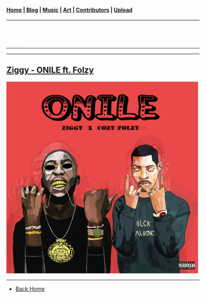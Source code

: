<head>
  <!-- Favicon -->
  <link rel="shortcut icon" href="../../favicon.ico">
  <!-- Global site tag (gtag.js) - Google Analytics -->
  <script async src="https://www.googletagmanager.com/gtag/js?id=UA-129370470-1"></script>
  <script>
    window.dataLayer = window.dataLayer || [];
    function gtag(){dataLayer.push(arguments);}
    gtag('js', new Date());

    gtag('config', 'UA-129370470-1');
  </script>
</head>

<!-- Main Links -->
#### [Home](../../index.md) | [Blog](../../blog/index.md) | [Music](../index.md) | [Art](../../art/index.md) | [Contributors](../../contributors.md) | [Upload](../../upload.md)

- - -

## [<span style="text-decoration: underline; color: #fff;">Music</span>](../index.md)

- - -
- - -

## [Ziggy - ONILE ft. Folzy](#)	

<img src="./Onile_Ziggy-ft-Folzy.jpg" 
    width="500px" height="auto" />

<a href="https://poetrique.github.io/music-repo/singles/xyz/Onile_Ziggy-ft-Folzy.mp3"
    download="Onile_Ziggy-ft-Folzy"></a>

- - -

* [Back Home](../index.md)
